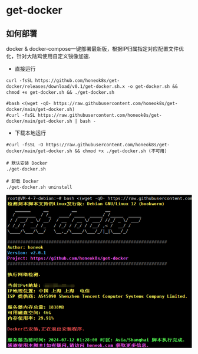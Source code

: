 # get-docker

## 如何部署
docker & docker-compose一键部署最新版，根据IP归属指定对应配置文件优化，针对大陆鸡使用自定义镜像加速.

- 直接运行
```shell
curl -fsSL https://github.com/honeok8s/get-docker/releases/download/v0.1/get-docker.sh.x -o get-docker.sh && chmod +x get-docker.sh && ./get-docker.sh
```
```shell
#bash <(wget -qO- https://raw.githubusercontent.com/honeok8s/get-docker/main/get-docker.sh)
#curl -fsSL https://raw.githubusercontent.com/honeok8s/get-docker/main/get-docker.sh | bash -
```
- 下载本地运行
```shell
#curl -fsSL -O https://raw.githubusercontent.com/honeok8s/get-docker/main/get-docker.sh && chmod +x ./get-docker.sh (不可用)

# 默认安装 Docker
./get-docker.sh

# 卸载 Docker
./get-docker.sh uninstall
```

![getdocker](img/v2.0.1_debian12.png)